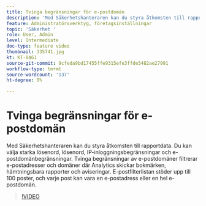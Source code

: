 ```yaml
---
title: Tvinga begränsningar för e-postdomän
description: 'Med Säkerhetshanteraren kan du styra åtkomsten till rapportdata. Du kan välja starka lösenord, lösenord, IP-inloggningsbegränsningar och e-postdomänbegränsningar. Tvinga begränsningar av e-postdomäner filtrerar e-postadresser och domäner där Analytics skickar bokmärken, hämtningsbara rapporter och aviseringar. E-postfilterlistan stöder upp till 100 poster, och varje post kan vara en e-postadress eller en hel e-postdomän. '
feature: Administratörsverktyg, företagsinställningar
topic: 'Säkerhet '
role: User, Admin
level: Intermediate
doc-type: feature video
thumbnail: 335741.jpg
kt: KT-8461
source-git-commit: 9cfeda9bd17455ffe9315efe3ffde5482ae27991
workflow-type: tm+mt
source-wordcount: '137'
ht-degree: 0%

---
```



# Tvinga begränsningar för e-postdomän

Med Säkerhetshanteraren kan du styra åtkomsten till rapportdata. Du kan välja starka lösenord, lösenord, IP-inloggningsbegränsningar och e-postdomänbegränsningar. Tvinga begränsningar av e-postdomäner filtrerar e-postadresser och domäner där Analytics skickar bokmärken, hämtningsbara rapporter och aviseringar. E-postfilterlistan stöder upp till 100 poster, och varje post kan vara en e-postadress eller en hel e-postdomän.


>[!VIDEO](https://video.tv.adobe.com/v/335741/?quality=12&learn=on)